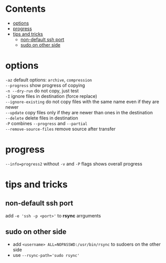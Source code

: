 # Contents

- [options](#options)
- [progress](#progress)
- [tips and tricks](#tips-and-tricks)
    - [non-default ssh port](#non-default-ssh-port)
    - [sudo on other side](#sudo-on-other-side)

# options
`-az` default options:  `archive`, `compression`  
`--progress` show progress of copying  
`-n --dry-run` do not copy, just test  
`-I` ignore files in destination (force replace)  
`--ignore-existing` do not copy files with the same name even if they are newer  
`--update` copy files only if they are newer than ones in the destination  
`--delete` delete files in destination  
`-P` combines `--progress` and `--partial`  
`--remove-source-files` remove source after transfer  


# progress
`--info=progress2` without `-v` and `-P` flags shows overall progress


# tips and tricks
## non-default ssh port
add `-e 'ssh -p <port>'` to **rsync** arrguments

## sudo on other side
* add `<username> ALL=NOPASSWD:/usr/bin/rsync` to sudoers on the other side
* use `--rsync-path='sudo rsync'`
